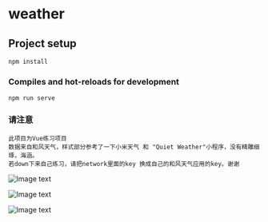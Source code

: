 # weather

## Project setup
```
npm install
```

### Compiles and hot-reloads for development
```
npm run serve
```

### 请注意
```
此项目为Vue练习项目
数据来自和风天气，样式部分参考了一下小米天气 和 "Quiet Weather"小程序，没有精雕细琢，海涵。
若down下来自己练习，请把network里面的key 换成自己的和风天气应用的key。谢谢
```
![Image text](https://github.com/ylLin611/weather/blob/master/src/assets/img/%E9%A6%96%E9%A1%B5.png)

![Image text](https://github.com/ylLin611/weather/blob/master/src/assets/img/%E5%9F%8E%E5%B8%82%E6%90%9C%E7%B4%A2.png)

![Image text](https://github.com/ylLin611/weather/blob/master/src/assets/img/%E5%9F%8E%E5%B8%82%E9%80%89%E6%8B%A9.png)